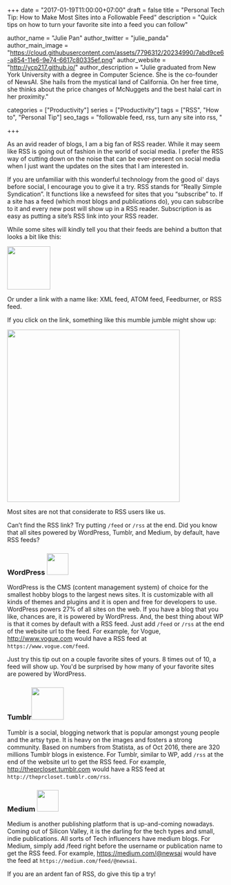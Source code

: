 +++
date = "2017-01-19T11:00:00+07:00"
draft = false
title = "Personal Tech Tip: How to Make Most Sites into a Followable Feed"
description = "Quick tips on how to turn your favorite site into a feed you can follow"

author_name = "Julie Pan"
author_twitter = "julie_panda"
author_main_image = "https://cloud.githubusercontent.com/assets/7796312/20234990/7abd9ce6-a854-11e6-9e74-6617c80335ef.png"
author_website = "http://ycp217.github.io/"
author_description = "Julie graduated from New York University with a degree in Computer Science. She is the co-founder of NewsAI. She hails from the mystical land of California. On her free time, she thinks about the price changes of McNuggets and the best halal cart in her proximity."

categories = ["Productivity"]
series = ["Productivity"]
tags = ["RSS", "How to", "Personal Tip"]
seo_tags = "followable feed, rss, turn any site into rss, "

+++

As an avid reader of blogs, I am a big fan of RSS reader. While it may seem like RSS is going out of fashion in the world of social media. I prefer the RSS way of cutting down on the noise that can be ever-present on social media when I just want the updates on the sites that I am interested in.

If you are unfamiliar with this wonderful technology from the good ol' days before social, I encourage you to give it a try. RSS stands for “Really Simple Syndication”. It functions like a newsfeed for sites that you “subscribe” to. If a site has a feed (which most blogs and publications do), you can subscribe to it and every new post will show up in a RSS reader. Subscription is as easy as putting a site’s RSS link into your RSS reader.

While some sites will kindly tell you that their feeds are behind a button that looks a bit like this:

<img src="https://camo.githubusercontent.com/40c272b46c2b57652a398c8dc0546dd749fe6215/687474703a2f2f7777772e646966666572656e63656265747765656e2e696e666f2f73697465732f64656661756c742f66696c65732f696d616765732f312f61746f6d5f66656564735f6e6577735f69636f6e2e6a7067" width="100px" alt="">

Or under a link with a name like: XML feed, ATOM feed, Feedburner, or RSS feed.

If you click on the link, something like this mumble jumble might show up:

<img src="https://camo.githubusercontent.com/2da0bd68104935b9ef76fb62d4f395ea73ae366a/687474703a2f2f7777772e656a7264657369676e2e636f2e7a612f67726170686963732f6578616d706c652d7273732d666565642e6a7067" width="400px" alt="">

Most sites are not that considerate to RSS users like us.

Can’t find the RSS link? Try putting `/feed` or `/rss` at the end. Did you know that all sites powered by WordPress, Tumblr, and Medium, by default, have RSS feeds?

### WordPress <img src="https://camo.githubusercontent.com/885f3ed28e01fac2442606c20bad16ed294141cc/68747470733a2f2f6c68332e676f6f676c6575736572636f6e74656e742e636f6d2f5779693568363272396a3644616866375334556c346e4e4c644738376b336d395053655963736e6e447a4c4550423449784a4c2d516d5249565846716b5878376e76453d77333030" width="50px" alt="">

WordPress is the CMS (content management system) of choice for the smallest hobby blogs to the largest news sites. It is customizable with all kinds of themes and plugins and it is open and free for developers to use. WordPress powers 27% of all sites on the web. If you have a blog that you like, chances are, it is powered by WordPress. And, the best thing about WP is that it comes by default with a RSS feed. Just add `/feed` or `/rss` at the end of the website url to the feed. For example, for Vogue, http://www.vogue.com would have a RSS feed at `https://www.vogue.com/feed`.

Just try this tip out on a couple favorite sites of yours. 8 times out of 10, a feed will show up. You'd be surprised by how many of your favorite sites are powered by WordPress.

### Tumblr<img src="https://assets.tumblr.com/images/logo_page/blue-t.png" width="75px" alt="">

Tumblr is a social, blogging network that is popular amongst young people and the artsy type. It is heavy on the images and fosters a strong community. Based on numbers from Statista, as of Oct 2016, there are 320 millions Tumblr blogs in existence. For Tumblr, similar to WP, add `/rss` at the end of the website url to get the RSS feed. For example, http://theprcloset.tumblr.com would have a RSS feed at `http://theprcloset.tumblr.com/rss`.

### Medium <img src="https://camo.githubusercontent.com/6e4710d4e14540132acb139d6b9f83ecbb529ae1/68747470733a2f2f6c68332e676f6f676c6575736572636f6e74656e742e636f6d2f68364e77354c426557492d5f725a4e42322d507871365f375f30746e394135646e7170455430546a69554255696578747074664753734b444c667478426370656b44453d77333030" width="50px" alt="">

Medium is another publishing platform that is up-and-coming nowadays. Coming out of Silicon Valley, it is the darling for the tech types and small, indie publications. All sorts of Tech influencers have medium blogs. For Medium, simply add /feed right before the username or publication name to get the RSS feed. For example, https://medium.com/@newsai would have the feed at `https://medium.com/feed/@newsai`.

If you are an ardent fan of RSS, do give this tip a try!
